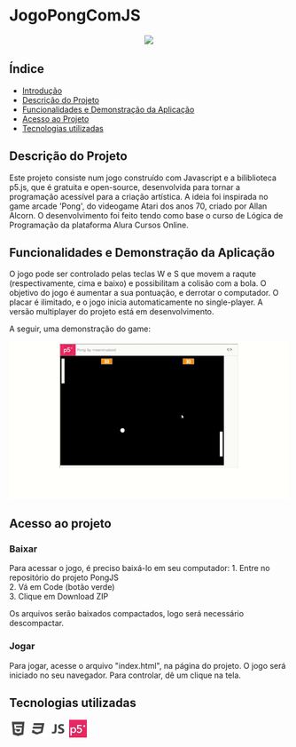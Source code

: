 # JogoPongComJS


<p align="center">
<img src="http://img.shields.io/static/v1?label=STATUS&message=EM%20DESENVOLVIMENTO&color=GREEN&style=for-the-badge"/>
</p>

## Índice 

* [Introdução](#JogoPongComJS)
* [Descrição do Projeto](#descrição-do-projeto)
* [Funcionalidades e Demonstração da Aplicação](#funcionalidades-e-demonstração-da-aplicação)
* [Acesso ao Projeto](#acesso-ao-projeto)
* [Tecnologias utilizadas](#tecnologias-utilizadas)

## Descrição do Projeto
<p>
Este projeto consiste num jogo construído com Javascript e a biliblioteca p5.js, que é gratuita e open-source, desenvolvida para tornar a programação acessível para a criação artística. A ideia foi inspirada no game arcade 'Pong', do videogame Atari dos anos 70, criado por Allan Alcorn. O desenvolvimento foi feito tendo como base o curso de Lógica de Programação da plataforma Alura Cursos Online.
</p>

## Funcionalidades e Demonstração da Aplicação

<p>
O jogo pode ser controlado pelas teclas W e S que movem a raqute (respectivamente, cima e baixo) e possibilitam a colisão com a bola. O objetivo do jogo é aumentar a sua pontuação, e derrotar o computador. O placar é ilimitado, e o jogo inicia automaticamente no single-player. A versão multiplayer do projeto está em desenvolvimento.

A seguir, uma demonstração do game:
</p>

![](img/PongJS.gif)

## Acesso ao projeto
<h3>Baixar</h3>
<p>Para acessar o jogo, é preciso baixá-lo em seu computador:
1. Entre no repositório do projeto PongJS <br>
2. Vá em Code (botão verde)<br>
3. Clique em Download ZIP<br>

Os arquivos serão baixados compactados, logo será necessário descompactar.</p>
<h3>Jogar</h3>
<p> Para jogar, acesse o arquivo "index.html", na página do projeto. O jogo será iniciado no seu navegador. Para controlar, dê um clique na tela.</p>

## Tecnologias utilizadas
![](img/html5.png)  ![](img/css3_full.png)  ![](img/javascript_1.png)  ![](img/p5.jpg)





